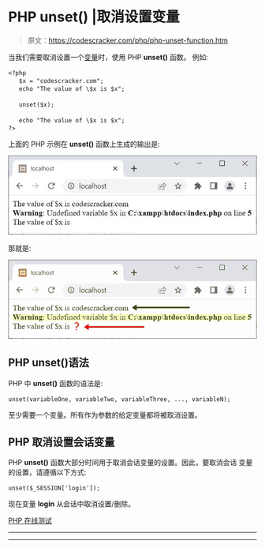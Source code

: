 # PHP unset() |取消设置变量

> 原文：<https://codescracker.com/php/php-unset-function.htm>

当我们需要取消设置一个[变量](/php/php-variables.htm)时，使用 PHP **unset()** 函数。 例如:

```
<?php
   $x = "codescracker.com";
   echo "The value of \$x is $x";

   unset($x);

   echo "The value of \$x is $x";
?>
```

上面的 PHP 示例在 **unset()** 函数上生成的输出是:

![php unset function](img/e84ad031f5b643cd66a5148a49164496.png)

那就是:

![php unset example](img/ba8d1f4add88e7299d40664e4a175f92.png)

## PHP unset()语法

PHP 中 **unset()** 函数的语法是:

```
unset(variableOne, variableTwo, variableThree, ..., variableN);
```

至少需要一个变量。所有作为参数的给定变量都将被取消设置。

## PHP 取消设置会话变量

PHP **unset()** 函数大部分时间用于取消会话变量的设置。因此，要取消会话 变量的设置，请遵循以下方式:

```
unset($_SESSION['login']);
```

现在变量 **login** 从会话中取消设置/删除。

[PHP 在线测试](/exam/showtest.php?subid=8)

* * *

* * *